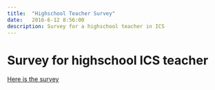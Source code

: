```yaml
---
title:  "Highschool Teacher Survey"
date:   2016-6-12 8:56:00
description: Survey for a highschool teacher in ICS
---
```

# Survey for highschool ICS teacher

[Here is the survey](http://goo.gl/forms/YzsgW8n5cli7HJM33)
 